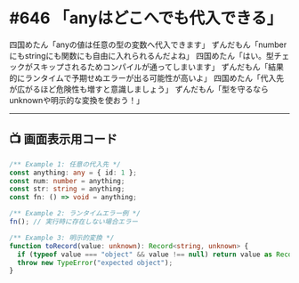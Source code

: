 # #646 「anyはどこへでも代入できる」

四国めたん「anyの値は任意の型の変数へ代入できます」
ずんだもん「numberにもstringにも関数にも自由に入れられるんだよね」
四国めたん「はい。型チェックがスキップされるためコンパイルが通ってしまいます」
ずんだもん「結果的にランタイムで予期せぬエラーが出る可能性が高いよ」
四国めたん「代入先が広がるほど危険性も増すと意識しましょう」
ずんだもん「型を守るならunknownや明示的な変換を使おう！」

---

## 📺 画面表示用コード

```typescript
/** Example 1: 任意の代入先 */
const anything: any = { id: 1 };
const num: number = anything;
const str: string = anything;
const fn: () => void = anything;

/** Example 2: ランタイムエラー例 */
fn(); // 実行時に存在しない場合エラー

/** Example 3: 明示的変換 */
function toRecord(value: unknown): Record<string, unknown> {
  if (typeof value === "object" && value !== null) return value as Record<string, unknown>;
  throw new TypeError("expected object");
}
```
